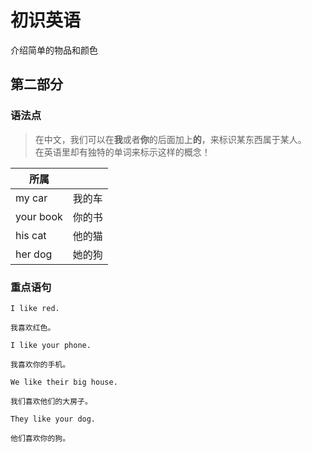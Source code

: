 # 初识英语

介绍简单的物品和颜色

## 第二部分

### 语法点

> 在中文，我们可以在**我**或者**你**的后面加上**的**，来标识某东西属于某人。  
> 在英语里却有独特的单词来标示这样的概念！

| 所属      |        |
| --------- | ------ |
| my car    | 我的车 |
| your book | 你的书 |
| his cat   | 他的猫 |
| her dog   | 她的狗 |

### 重点语句

```text
I like red.

我喜欢红色。
```

```text
I like your phone.

我喜欢你的手机。
```

```text
We like their big house.

我们喜欢他们的大房子。
```

```text
They like your dog.

他们喜欢你的狗。
```
